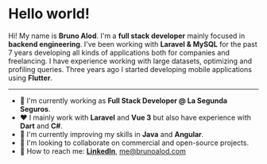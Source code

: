 # Hello world!

Hi! My name is **Bruno Alod**. I'm a **full stack developer** mainly focused in **backend engineering**. I've been working with **Laravel & MySQL** for the past 7 years developing all kinds of applications both for companies and freelancing. I have experience working with large datasets, optimizing and profiling queries. Three years ago I started developing mobile applications using **Flutter**.

---
- 🔭 I'm currently working as **Full Stack Developer @ La Segunda Seguros**.
- ❤  I mainly work with **Laravel** and **Vue 3** but also have experience with **Dart** and **C#**.
- 🌱 I'm currently improving my skills in **Java** and **Angular**.
- 👯 I'm looking to collaborate on commercial and open-source projects.
- 💬 How to reach me: **[LinkedIn](https://www.linkedin.com/in/bruno-alod/)**, me@brunoalod.com
